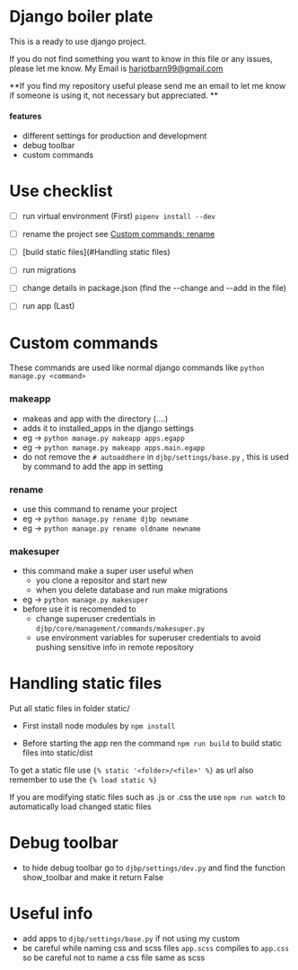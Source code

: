 # Django boiler plate

This is a ready to use django project. 

If you do not find something you want to know in this file or any issues, please let me know. My Email is harjotbarn99@gmail.com

**If you find my repository useful please send me an email to let me know if someone is using it, not necessary but appreciated. **

#### features

- different settings for production and development
- debug toolbar
- custom commands



# Use checklist

- [ ] run virtual environment (First) `pipenv install --dev`

- [ ] rename the project see [Custom commands: rename](#rename)
- [ ] [build static files](#Handling static files)
- [ ] run migrations
- [ ] change details in package.json (find the --change and --add in the file)
- [ ] run app (Last)



# Custom commands
These commands are used like normal django commands like `python manage.py <command>`
### makeapp
+ makeas and app with the directory (<folder>.<folder>...<app>) 
+ adds it to installed_apps in the django settings
+ eg -> `python manage.py makeapp apps.egapp`
+ eg -> `python manage.py makeapp apps.main.egapp`
+ do not remove the `# autoaddhere` in `djbp/settings/base.py` , this is used by command to add the app in setting

### rename 
+ use this command to rename your project 
+ eg -> `python manage.py rename djbp newname`
+ eg -> `python manage.py rename oldname newname`

###  makesuper
+ this command make a super user useful when 
  + you clone a repositor and start new
  + when you delete database and run make migrations
+ eg -> `python manage.py makesuper`
+ before use it is recomended to 
  + change superuser credentials in `djbp/core/management/commands/makesuper.py`
  + use environment variables for superuser credentials to avoid pushing sensitive info in remote repository
  
  

# Handling static files
Put all static files in folder static/<folder>

- First install node modules by `npm install`

- Before starting the app ren the command `npm run build` to build static files into static/dist

  

To get a static file use `{% static '<folder>/<file>' %}` as url also remember to use the `{% load static %}`

If you are modifying static files such as .js or .css the use `npm run watch` to automatically load changed static files




# Debug toolbar
+ to hide debug toolbar go to `djbp/settings/dev.py` and find the function show_toolbar and make it return False



# Useful info

- add apps to `djbp/settings/base.py` if not using my custom 
- be careful while naming css and scss files `app.scss` compiles to `app.css` so be careful not to name a css file same as scss



